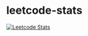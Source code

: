 # leetcode-stats

[![Leetcode Stats](https://leetcard.jacoblin.cool/JacobLinCool)](https://leetcode.com/MikSuki)
